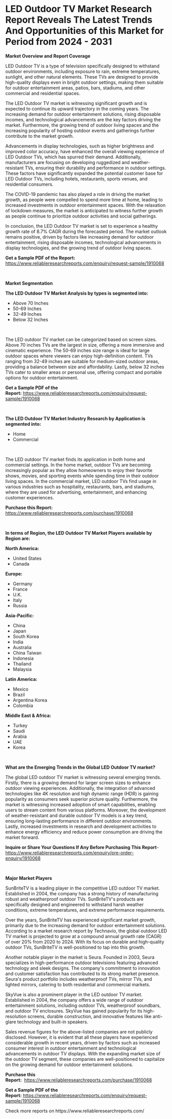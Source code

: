<p><h1>LED Outdoor TV Market Research Report Reveals The Latest Trends And Opportunities of this Market for Period from 2024 - 2031</h1></p><p><strong>Market Overview and Report Coverage</strong></p>
<p><p>LED Outdoor TV is a type of television specifically designed to withstand outdoor environments, including exposure to rain, extreme temperatures, sunlight, and other natural elements. These TVs are designed to provide high-quality displays even in bright outdoor settings, making them suitable for outdoor entertainment areas, patios, bars, stadiums, and other commercial and residential spaces.</p><p>The LED Outdoor TV market is witnessing significant growth and is expected to continue its upward trajectory in the coming years. The increasing demand for outdoor entertainment solutions, rising disposable incomes, and technological advancements are the key factors driving the market. Furthermore, the growing trend of outdoor living spaces and the increasing popularity of hosting outdoor events and gatherings further contribute to the market growth.</p><p>Advancements in display technologies, such as higher brightness and improved color accuracy, have enhanced the overall viewing experience of LED Outdoor TVs, which has spurred their demand. Additionally, manufacturers are focusing on developing ruggedized and weather-resistant TVs, ensuring their durability and performance in outdoor settings. These factors have significantly expanded the potential customer base for LED Outdoor TVs, including hotels, restaurants, sports venues, and residential consumers.</p><p>The COVID-19 pandemic has also played a role in driving the market growth, as people were compelled to spend more time at home, leading to increased investments in outdoor entertainment spaces. With the relaxation of lockdown measures, the market is anticipated to witness further growth as people continue to prioritize outdoor activities and social gatherings.</p><p>In conclusion, the LED Outdoor TV market is set to experience a healthy growth rate of 8.7% CAGR during the forecasted period. The market outlook remains positive, driven by factors like increasing demand for outdoor entertainment, rising disposable incomes, technological advancements in display technologies, and the growing trend of outdoor living spaces.</p></p>
<p><strong>Get a Sample PDF of the Report:</strong> <a href="https://www.reliableresearchreports.com/enquiry/request-sample/1910068">https://www.reliableresearchreports.com/enquiry/request-sample/1910068</a></p>
<p>&nbsp;</p>
<p><strong>Market Segmentation</strong></p>
<p><strong>The LED Outdoor TV Market Analysis by types is segmented into:</strong></p>
<p><ul><li>Above 70 Inches</li><li>50-69 Inches</li><li>32-49 Inches</li><li>Below 32 Inches</li></ul></p>
<p>&nbsp;</p>
<p><p>The LED outdoor TV market can be categorized based on screen sizes. Above 70 inches TVs are the largest in size, offering a more immersive and cinematic experience. The 50-69 inches size range is ideal for large outdoor spaces where viewers can enjoy high-definition content. TVs ranging from 32-49 inches are suitable for medium-sized outdoor areas, providing a balance between size and affordability. Lastly, below 32 inches TVs cater to smaller areas or personal use, offering compact and portable options for outdoor entertainment.</p></p>
<p><strong>Get a Sample PDF of the Report:</strong>&nbsp;<a href="https://www.reliableresearchreports.com/enquiry/request-sample/1910068">https://www.reliableresearchreports.com/enquiry/request-sample/1910068</a></p>
<p>&nbsp;</p>
<p><strong>The LED Outdoor TV Market Industry Research by Application is segmented into:</strong></p>
<p><ul><li>Home</li><li>Commercial</li></ul></p>
<p>&nbsp;</p>
<p><p>The LED outdoor TV market finds its application in both home and commercial settings. In the home market, outdoor TVs are becoming increasingly popular as they allow homeowners to enjoy their favorite shows, movies, and sporting events while spending time in their outdoor living spaces. In the commercial market, LED outdoor TVs find usage in various industries such as hospitality, restaurants, bars, and stadiums, where they are used for advertising, entertainment, and enhancing customer experiences.</p></p>
<p><strong>Purchase this Report:</strong>&nbsp; <a href="https://www.reliableresearchreports.com/purchase/1910068">https://www.reliableresearchreports.com/purchase/1910068</a></p>
<p>&nbsp;</p>
<p><strong>In terms of Region, the LED Outdoor TV Market Players available by Region are:</strong></p>
<p>
    <p> <strong> North America: </strong>
        <ul>
            <li>United States</li>
            <li>Canada</li>
        </ul>
        </p> 
    <p> <strong> Europe: </strong>
        <ul>
            <li>Germany</li>
            <li>France</li>
            <li>U.K.</li>
            <li>Italy</li>
            <li>Russia</li>
        </ul>
        </p> 
    <p> <strong> Asia-Pacific: </strong>
        <ul>
            <li>China</li>
            <li>Japan</li>
            <li>South Korea</li>
            <li>India</li>
            <li>Australia</li>
            <li>China Taiwan</li>
            <li>Indonesia</li>
            <li>Thailand</li>
            <li>Malaysia</li>
        </ul>
        </p> 
    <p> <strong> Latin America: </strong>
        <ul>
            <li>Mexico</li>
            <li>Brazil</li>
            <li>Argentina Korea</li>
            <li>Colombia</li>
        </ul>
        </p> 
    <p> <strong> Middle East & Africa: </strong>
        <ul>
            <li>Turkey</li>
            <li>Saudi</li>
            <li>Arabia</li>
            <li>UAE</li>
            <li>Korea</li>
        </ul>
    </p>
    </p>
<p>&nbsp;</p>
<p><strong>What are the Emerging Trends in the Global LED Outdoor TV market?</strong></p>
<p><p>The global LED outdoor TV market is witnessing several emerging trends. Firstly, there is a growing demand for larger screen sizes to enhance outdoor viewing experiences. Additionally, the integration of advanced technologies like 4K resolution and high dynamic range (HDR) is gaining popularity as consumers seek superior picture quality. Furthermore, the market is witnessing increased adoption of smart capabilities, enabling users to stream content from various platforms. Moreover, the development of weather-resistant and durable outdoor TV models is a key trend, ensuring long-lasting performance in different outdoor environments. Lastly, increased investments in research and development activities to enhance energy efficiency and reduce power consumption are driving the market forward.</p></p>
<p><strong>Inquire or Share Your Questions If Any Before Purchasing This Report</strong>- <a href="https://www.reliableresearchreports.com/enquiry/pre-order-enquiry/1910068">https://www.reliableresearchreports.com/enquiry/pre-order-enquiry/1910068</a></p>
<p>&nbsp;</p>
<p><strong>Major Market Players</strong></p>
<p><p>SunBriteTV is a leading player in the competitive LED outdoor TV market. Established in 2004, the company has a strong history of manufacturing robust and weatherproof outdoor TVs. SunBriteTV's products are specifically designed and engineered to withstand harsh weather conditions, extreme temperatures, and extreme performance requirements.</p><p>Over the years, SunBriteTV has experienced significant market growth, primarily due to the increasing demand for outdoor entertainment solutions. According to a market research report by Technavio, the global outdoor LED TV market is projected to grow at a compound annual growth rate (CAGR) of over 20% from 2020 to 2024. With its focus on durable and high-quality outdoor TVs, SunBriteTV is well-positioned to tap into this growth.</p><p>Another notable player in the market is Seura. Founded in 2003, Seura specializes in high-performance outdoor televisions featuring advanced technology and sleek designs. The company's commitment to innovation and customer satisfaction has contributed to its strong market presence. Seura's product portfolio includes weatherproof TVs, mirror TVs, and lighted mirrors, catering to both residential and commercial markets.</p><p>SkyVue is also a prominent player in the LED outdoor TV market. Established in 2004, the company offers a wide range of outdoor entertainment solutions, including outdoor TVs, weatherproof soundbars, and outdoor TV enclosures. SkyVue has gained popularity for its high-resolution screens, durable construction, and innovative features like anti-glare technology and built-in speakers.</p><p>Sales revenue figures for the above-listed companies are not publicly disclosed. However, it is evident that all these players have experienced considerable growth in recent years, driven by factors such as increased consumer interest in outdoor entertainment and technological advancements in outdoor TV displays. With the expanding market size of the outdoor TV segment, these companies are well-positioned to capitalize on the growing demand for outdoor entertainment solutions.</p></p>
<p><strong>Purchase this Report:</strong>&nbsp;&nbsp;<a href="https://www.reliableresearchreports.com/purchase/1910068">https://www.reliableresearchreports.com/purchase/1910068</a></p>
<p></p>
<p><strong>Get a Sample PDF of the Report:</strong>&nbsp;<a href="https://www.reliableresearchreports.com/enquiry/request-sample/1910068">https://www.reliableresearchreports.com/enquiry/request-sample/1910068</a></p>
<p>Check more reports on https://www.reliableresearchreports.com/</p>